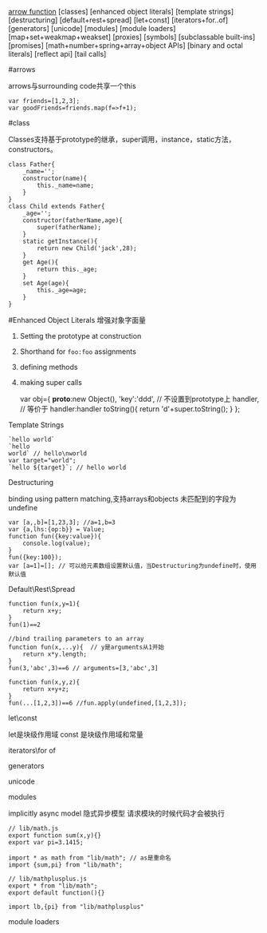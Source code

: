 [arrow function](a)
[classes]
[enhanced object literals]
[template strings]
[destructuring]
[default+rest+spread]
[let+const]
[iterators+for..of]
[generators]
[unicode]
[modules]
[module loaders]
[map+set+weakmap+weakset]
[proxies]
[symbols]
[subclassable built-ins]
[promises]
[math+number+spring+array+object APIs]
[binary and octal literals]
[reflect api]
[tail calls]

#arrows

arrows与surrounding code共享一个this

    var friends=[1,2,3];
    var goodFriends=friends.map(f=>f+1);
    
#class

Classes支持基于prototype的继承，super调用，instance，static方法，constructors。

    class Father{
        _name='';
        constructor(name){
            this._name=name;
        }
    }
    class Child extends Father{
        _age='';
        constructor(fatherName,age){
            super(fatherName);
        }
        static getInstance(){
            return new Child('jack',28);
        }
        get Age(){
            return this._age;
        }
        set Age(age){
            this._age=age;
        }
    }
    
#Enhanced Object Literals 增强对象字面量

1. Setting the prototype at construction
2. Shorthand for `foo:foo` assignments
3. defining methods
4. making super calls


    var obj={
        __proto__:new Object(),
        'key':'ddd', // 不设置到prototype上
        handler, // 等价于 handler:handler
        toString(){
            return 'd'+super.toString();
        }
    };
    
Template Strings

    `hello world`
    `hello
    world` // hello\nworld
    var target="world";
    `hello ${target}`; // hello world

Destructuring

binding using pattern matching,支持arrays和objects
未匹配到的字段为undefine

    var [a,,b]=[1,23,3]; //a=1,b=3
    var {a,lhs:{op:b}} = Value;
    function fun({key:value}){
        console.log(value);
    }
    fun({key:100});
    var [a=1]=[]; // 可以给元素数组设置默认值，当Destructuring为undefine时，使用默认值
    
Default\Rest\Spread

    function fun(x,y=1){
        return x+y;
    }
    fun(1)==2
    
    //bind trailing parameters to an array
    function fun(x,...y){  // y是arguments从1开始
        return x*y.length;
    }
    fun(3,'abc',3)==6 // arguments=[3,'abc',3]
    
    function fun(x,y,z){
        return x+y+z;
    }
    fun(...[1,2,3])==6 //fun.apply(undefined,[1,2,3]);
    
let\const

let是块级作用域
const 是块级作用域和常量

iterators\for of

generators

unicode


modules

implicitly async model 隐式异步模型
请求模块的时候代码才会被执行

    // lib/math.js
    export function sum(x,y){}
    export var pi=3.1415;
    
    import * as math from "lib/math"; // as是重命名
    import {sum,pi} from "lib/math";
    
    // lib/mathplusplus.js
    export * from "lib/math";
    export default function(){}
    
    import lb,{pi} from "lib/mathplusplus"  
    
module loaders